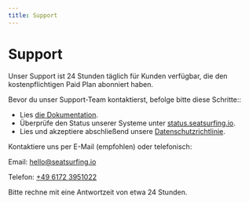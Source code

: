 ```yaml
---
title: Support
---
```


# Support

Unser Support ist 24 Stunden täglich für Kunden verfügbar, die den kostenpflichtigen Paid Plan abonniert haben.

Bevor du unser Support-Team kontaktierst, befolge bitte diese Schritte::

- Lies [die Dokumentation](/docs/).
- Überprüfe den Status unserer Systeme unter [status.seatsurfing.io](https://status.seatsurfing.io).
- Lies und akzeptiere abschließend unsere [Datenschutzrichtlinie](/privacy-policy).

Kontaktiere uns per E-Mail (empfohlen) oder telefonisch:

Email: hello@seatsurfing.io

Telefon: <a href="tel:+4961723951022">+49 6172 3951022</a>

Bitte rechne mit eine Antwortzeit von etwa 24 Stunden.
